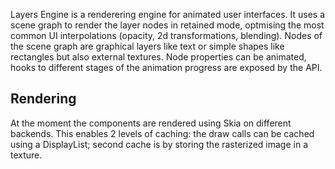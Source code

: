 Layers Engine is a renderering engine for animated user interfaces. It uses a scene graph to render the layer nodes in retained mode, optmising the most common UI interpolations (opacity, 2d transformations, blending).
Nodes of the scene graph are graphical layers like text or simple shapes like rectangles but also external textures. Node properties can be animated, hooks to different stages of the animation progress are exposed by the API.

## Rendering
At the moment the components are rendered using Skia on different backends. This enables 2 levels of caching: the draw calls can be cached using a DisplayList; second cache is by storing the rasterized image in a texture.